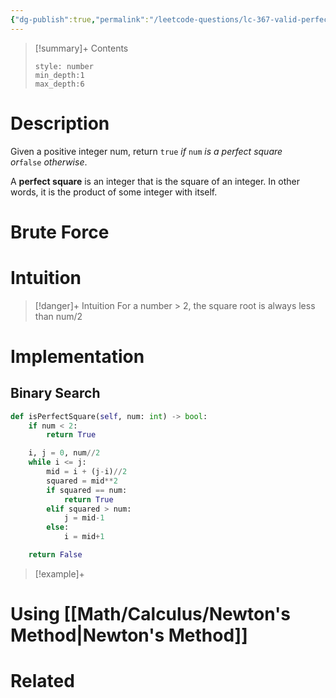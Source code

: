 ```yaml
---
{"dg-publish":true,"permalink":"/leetcode-questions/lc-367-valid-perfect-square/","title":"LC 367. Valid Perfect Square","tags":["lc-easy","binary-search","math"]}
---
```



>[!summary]+ Contents
>```toc
>style: number
>min_depth:1
>max_depth:6
>```

# Description
Given a positive integer num, return `true` _if_ `num` _is a perfect square or_`false` _otherwise_.

A **perfect square** is an integer that is the square of an integer. In other words, it is the product of some integer with itself.
# Brute Force
# Intuition

>[!danger]+ Intuition
>For a number > 2, the square root is always less than num/2

# Implementation
## Binary Search
```python
def isPerfectSquare(self, num: int) -> bool:
	if num < 2:
		return True

	i, j = 0, num//2
	while i <= j:
		mid = i + (j-i)//2
		squared = mid**2
		if squared == num:
			return True
		elif squared > num:
			j = mid-1
		else:
			i = mid+1

	return False
```

>[!example]+ 

# Using [[Math/Calculus/Newton's Method\|Newton's Method]]

# Related
